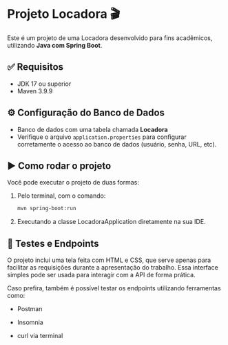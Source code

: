 # Projeto Locadora 🎬

Este é um projeto de uma Locadora desenvolvido para fins acadêmicos, utilizando **Java com Spring Boot**.

## ✅ Requisitos

- JDK 17 ou superior  
- Maven 3.9.9  

## ⚙️ Configuração do Banco de Dados

- Banco de dados com uma tabela chamada **Locadora**
- Verifique o arquivo `application.properties` para configurar corretamente o acesso ao banco de dados (usuário, senha, URL, etc).

## ▶️ Como rodar o projeto

Você pode executar o projeto de duas formas:

1. Pelo terminal, com o comando:

   ```bash
   mvn spring-boot:run

2. Executando a classe LocadoraApplication diretamente na sua IDE.
## 🧪 Testes e Endpoints

O projeto inclui uma tela feita com HTML e CSS, que serve apenas para facilitar as requisições durante a apresentação do trabalho.
Essa interface simples pode ser usada para interagir com a API de forma prática.

Caso prefira, também é possível testar os endpoints utilizando ferramentas como:

- Postman

- Insomnia

- curl via terminal
